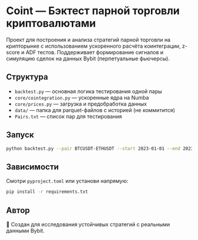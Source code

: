 # Coint — Бэктест парной торговли криптовалютами

Проект для построения и анализа стратегий парной торговли на крипторынке с использованием ускоренного расчёта коинтеграции, z-score и ADF тестов. Поддерживает формирование сигналов и симуляцию сделок на данных Bybit (перпетуальные фьючерсы).

## Структура
- `backtest.py` — основная логика тестирования одной пары
- `core/cointegration.py` — ускоренные ядра на Numba
- `core/prices.py` — загрузка и предобработка данных
- `data/` — папка для parquet-файлов с историей (не коммитится)
- `Pairs.txt` — список пар для тестирования

## Запуск
```bash
python backtest.py --pair BTCUSDT-ETHUSDT --start 2023-01-01 --end 2023-06-01
```

## Зависимости
Смотри `pyproject.toml` или установи напрямую:
```bash
pip install -r requirements.txt
```

## Автор
🚀 Создан для исследования устойчивых стратегий с реальными данными Bybit.
